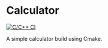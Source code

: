 # Calculator
[![C/C++ CI](https://github.com/DreamPearl/calc/actions/workflows/c-cpp.yml/badge.svg)](https://github.com/DreamPearl/calc/actions/workflows/c-cpp.yml)

A simple calculator build using Cmake.
